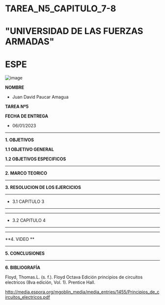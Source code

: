 # TAREA_N5_CAPITULO_7-8

# "UNIVERSIDAD DE LAS FUERZAS ARMADAS"
# ESPE

![image](https://user-images.githubusercontent.com/116772918/200762591-a164d8db-c02e-4269-8bb4-0bc4c810d79f.png)

**NOMBRE**
 
* Juan David Paucar Amagua

**TAREA Nº5**

**FECHA DE ENTREGA**
* 06/01/2023
--------------------------------------------------------------------------------------------------------------------------------------------------------------------------------------

**1. OBJETIVOS**

**1.1  OBJETIVO GENERAL**



**1.2  OBJETIVOS ESPECIFICOS**


--------------------------------------------------------------------------------------------------------------------------------------------------------------------------------------
**2. MARCO TEORICO**




--------------------------------------------------------------------------------------------------------------------------------------------------------------------------------------
**3. RESOLUCION DE LOS EJERCICIOS**

--------------------------------------------------------------------------------------------------------------------------------------------------------------------------------------

* 3.1 CAPITULO 3
--------------------------------------------------------------------------------------------------------------------------------------------------------------------------------------



--------------------------------------------------------------------------------------------------------------------------------------------------------------------------------------

* 3.2 CAPITULO 4

--------------------------------------------------------------------------------------------------------------------------------------------------------------------------------------













--------------------------------------------------------------------------------------------------------------------------------------------------------------------------------------
**4. VIDEO **




--------------------------------------------------------------------------------------------------------------------------------------------------------------------------------------

**5. CONCLUSIONES**



--------------------------------------------------------------------------------------------------------------------------------------------------------------------------------------



**6. BIBLIOGRAFÍA**

Floyd, Thomas.L. (s. f.). Floyd Octava Edición principios de circuitos electricos (8va edición, Vol. 1). Prentice Hall. 

http://media.espora.org/mgoblin_media/media_entries/1455/Principios_de_circuitos_electricos.pdf
